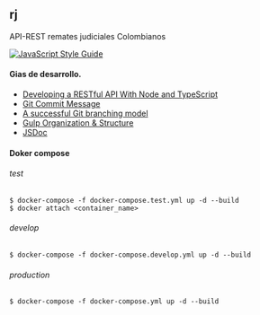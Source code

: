 rj
---
API-REST remates judiciales Colombianos

[![JavaScript Style Guide](https://img.shields.io/badge/code_style-standard-brightgreen.svg)](https://standardjs.com)

#### Gias de desarrollo.

* [Developing a RESTful API With Node and TypeScript](http://mherman.org/blog/2016/11/05/developing-a-restful-api-with-node-and-typescript/#.WOGicoiGPDc)
* [Git Commit Message](https://github.com/slashsBin/styleguide-git-commit-message)
* [A successful Git branching model](http://nvie.com/posts/a-successful-git-branching-model/)
* [Gulp Organization & Structure](https://blog.simpleblend.net/gulp-organization-structure/)
* [JSDoc](http://usejsdoc.org/)

#### Doker compose

###### test
    $ docker-compose -f docker-compose.test.yml up -d --build
    $ docker attach <container_name>
###### develop
    $ docker-compose -f docker-compose.develop.yml up -d --build
###### production
    $ docker-compose -f docker-compose.yml up -d --build
